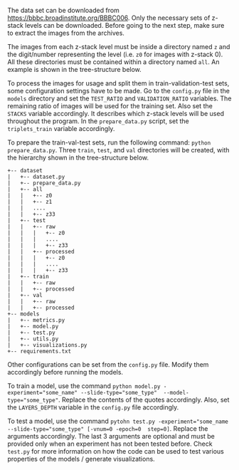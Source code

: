 The data set can be downloaded from https://bbbc.broadinstitute.org/BBBC006. Only the necessary sets of z-stack levels 
can be downloaded. Before going to the next step, make sure to extract the images from the archives. 

The images from each z-stack level must be inside a directory named `z` and the digit/number representing the level 
(i.e. `z0` for images with z-stack 0). All these directories must be contained within a directory named `all`. An 
example is shown in the tree-structure below.

To process the images for usage and split them in train-validation-test sets, some configuration settings have to be
made. Go to the `config.py` file in the `models` directory and set the `TEST_RATIO` and `VALIDATION_RATIO` variables.
The remaining ratio of images will be used for the training set. Also set the `STACKS` variable accordingly. It 
describes which z-stack levels will be used throughout the program. In the `prepare_data.py` script, set the 
`triplets_train` variable accordingly. 

To prepare the train-val-test sets, run the following command:  `python prepare_data.py`. Three `train`, `test`, and 
`val` directories will be created, with the hierarchy shown in the tree-structure below.

```.
+-- dataset
|   +-- dataset.py
|   +-- prepare_data.py
|   +-- all
|   |   +-- z0
|   |   +-- z1
|   |   ....
|   |   +-- z33
|   +-- test
|   |   +-- raw
|   |   |   +-- z0
|   |   |   ....
|   |   |   +-- z33
|   |   +-- processed
|   |   |   +-- z0
|   |   |   ....
|   |   |   +-- z33
|   +-- train
|   |   +-- raw
|   |   +-- processed
|   +-- val
|   |   +-- raw
|   |   +-- processed
+-- models
|   +-- metrics.py
|   +-- model.py
|   +-- test.py
|   +-- utils.py
|   +-- visualizations.py
+-- requirements.txt
```

Other configurations can be set from the `config.py` file. Modify them accordingly before running the models.

To train a model, use the command `python model.py -experiment="some_name" --slide-type="some_type" 
--model-type="some_type"`. Replace the contents of the quotes accordingly. Also, set the `LAYERS_DEPTH` variable in the
`config.py` file accordingly.

To test a model, use the command `pytohn test.py -experiment="some_name --slide-type="some_type" [-vnum=0 -epoch=0 
step=0]`. Replace the arguments accordingly. The last 3 arguments are optional and must be provided only when an 
experiment has not been tested before. Check `test.py` for more information on how the code can be used to test various
properties of the models / generate visualizations.


